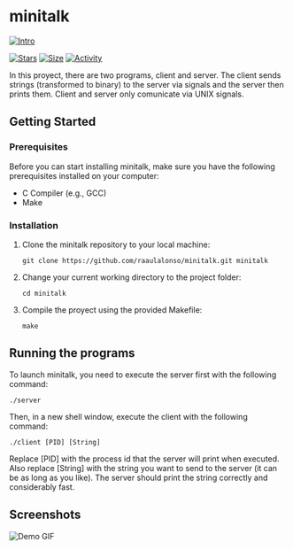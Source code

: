 # minitalk

 [![Intro](https://img.shields.io/badge/Cursus-Minitalk-success?style=for-the-badge&logo=42)](https://github.com/raaulalonso/minitalk)
 
 [![Stars](https://img.shields.io/github/stars/raaulalonso/minitalk?color=ffff00&label=Stars&logo=Stars&style=?style=flat)](https://github.com/raaulalonso/minitalk)
 [![Size](https://img.shields.io/github/repo-size/raaulalonso/minitalk?color=blue&label=Size&logo=Size&style=?style=flat)](https://github.com/raaulalonso/minitalk)
 [![Activity](https://img.shields.io/github/last-commit/raaulalonso/minitalk?color=red&label=Last%20Commit&style=flat)](https://github.com/raaulalonso/minitalk)
 
In this proyect, there are two programs, client and server. The client sends strings (transformed to binary) to the server via signals and the server then prints them. Client and server only comunicate via UNIX signals.

## Getting Started

### Prerequisites

Before you can start installing minitalk, make sure you have the following prerequisites installed on your computer:

- C Compiler (e.g., GCC)
- Make

### Installation

1. Clone the minitalk repository to your local machine:

   ```shell
   git clone https://github.com/raaulalonso/minitalk.git minitalk
2. Change your current working directory to the project folder:
   
   ```shell
   cd minitalk
3. Compile the proyect using the provided Makefile:

   ```shell
   make

## Running the programs

To launch minitalk, you need to execute the server first with the following command:

   ```shell
   ./server
   ```

Then, in a new shell window, execute the client with the following command:

   ```shell
   ./client [PID] [String]
   ```

Replace [PID] with the process id that the server will print when executed. Also replace [String] with the string you want to send to the server (it can be as long as you like).
The server should print the string correctly and considerably fast.

## Screenshots

![Demo GIF](https://github.com/raaulalonso/minitalk/blob/main/screenshots/ScreenRecording.gif)
